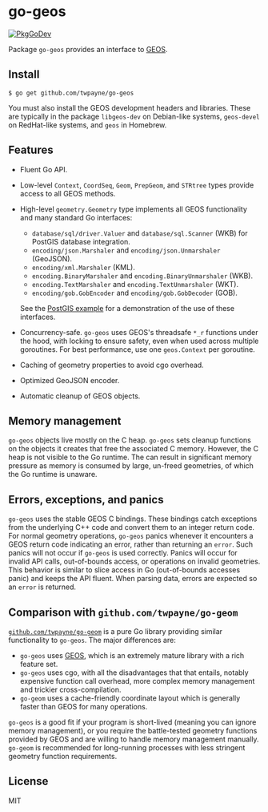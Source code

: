 # go-geos

[![PkgGoDev](https://pkg.go.dev/badge/github.com/twpayne/go-geos)](https://pkg.go.dev/github.com/twpayne/go-geos)

Package `go-geos` provides an interface to [GEOS](https://libgeos.org).

## Install

```console
$ go get github.com/twpayne/go-geos
```

You must also install the GEOS development headers and libraries. These are
typically in the package `libgeos-dev` on Debian-like systems, `geos-devel` on
RedHat-like systems, and `geos` in Homebrew.

## Features

* Fluent Go API.

* Low-level `Context`, `CoordSeq`, `Geom`, `PrepGeom`, and `STRtree` types
  provide access to all GEOS methods.

* High-level `geometry.Geometry` type implements all GEOS functionality and
  many standard Go interfaces:

  * `database/sql/driver.Valuer` and `database/sql.Scanner` (WKB) for PostGIS
     database integration.
  * `encoding/json.Marshaler` and `encoding/json.Unmarshaler` (GeoJSON).
  * `encoding/xml.Marshaler` (KML).
  * `encoding.BinaryMarshaler` and `encoding.BinaryUnmarshaler` (WKB).
  * `encoding.TextMarshaler` and `encoding.TextUnmarshaler` (WKT).
  * `encoding/gob.GobEncoder` and `encoding/gob.GobDecoder` (GOB).

  See the [PostGIS example](examples/postgis/README.md) for a demonstration of
  the use of these interfaces.

* Concurrency-safe. `go-geos` uses GEOS's threadsafe `*_r` functions under the
  hood, with locking to ensure safety, even when used across multiple
  goroutines. For best performance, use one `geos.Context` per goroutine.

* Caching of geometry properties to avoid cgo overhead.

* Optimized GeoJSON encoder.

* Automatic cleanup of GEOS objects.

## Memory management

`go-geos` objects live mostly on the C heap. `go-geos` sets cleanup functions on
the objects it creates that free the associated C memory. However, the C heap is
not visible to the Go runtime. The can result in significant memory pressure as
memory is consumed by large, un-freed geometries, of which the Go runtime is
unaware.

## Errors, exceptions, and panics

`go-geos` uses the stable GEOS C bindings. These bindings catch exceptions from
the underlying C++ code and convert them to an integer return code. For normal
geometry operations, `go-geos` panics whenever it encounters a GEOS return code
indicating an error, rather than returning an `error`. Such panics will not
occur if `go-geos` is used correctly. Panics will occur for invalid API calls,
out-of-bounds access, or operations on invalid geometries. This behavior is
similar to slice access in Go (out-of-bounds accesses panic) and keeps the API
fluent. When parsing data, errors are expected so an `error` is returned.

## Comparison with `github.com/twpayne/go-geom`

[`github.com/twpayne/go-geom`](https://github.com/twpayne/go-geom) is a pure Go
library providing similar functionality to `go-geos`. The major differences are:

* `go-geos` uses [GEOS](https://libgeos.org), which is an extremely mature
  library with a rich feature set.
* `go-geos` uses cgo, with all the disadvantages that that entails, notably
  expensive function call overhead, more complex memory management and trickier
  cross-compilation.
* `go-geom` uses a cache-friendly coordinate layout which is generally faster
  than GEOS for many operations.

`go-geos` is a good fit if your program is short-lived (meaning you can ignore
memory management), or you require the battle-tested geometry functions provided
by GEOS and are willing to handle memory management manually. `go-geom` is
recommended for long-running processes with less stringent geometry function
requirements.

## License

MIT